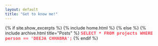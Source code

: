 ```yaml
---
layout: default
title: "Get to know me!"
---
```


{% if site.show_excerpts %}
  {% include home.html %}
{% else %}
  {% include archive.html title="Posts" %}
  <strong style="font-family: monospace; color: #f45;">SELECT * FROM projects WHERE person == 'DEEJA CHHABRA';</strong>
{% endif %}

